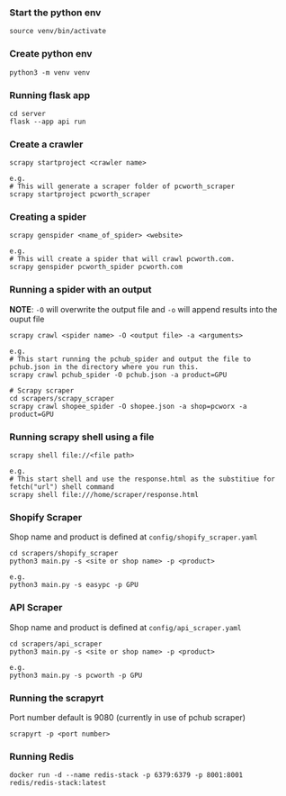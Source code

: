### Start the python env
```
source venv/bin/activate
```

### Create python env
```
python3 -m venv venv
```

### Running flask app
```
cd server
flask --app api run 
```

### Create a crawler
```
scrapy startproject <crawler name>

e.g.
# This will generate a scraper folder of pcworth_scraper
scrapy startproject pcworth_scraper
```

### Creating a spider
```
scrapy genspider <name_of_spider> <website> 

e.g.
# This will create a spider that will crawl pcworth.com.
scrapy genspider pcworth_spider pcworth.com
```

### Running a spider with an output
**NOTE**: ```-O``` will overwrite the output file and ```-o``` will append results into the ouput file
```
scrapy crawl <spider name> -O <output file> -a <arguments>

e.g.
# This start running the pchub_spider and output the file to pchub.json in the directory where you run this.
scrapy crawl pchub_spider -O pchub.json -a product=GPU 

# Scrapy scraper
cd scrapers/scrapy_scraper
scrapy crawl shopee_spider -O shopee.json -a shop=pcworx -a product=GPU
```

### Running scrapy shell using a file
```
scrapy shell file://<file path>

e.g.
# This start shell and use the response.html as the substitiue for fetch("url") shell command
scrapy shell file:///home/scraper/response.html
```

### Shopify Scraper

Shop name and product is defined at ```config/shopify_scraper.yaml```

```
cd scrapers/shopify_scraper
python3 main.py -s <site or shop name> -p <product>

e.g.
python3 main.py -s easypc -p GPU
```

### API Scraper

Shop name and product is defined at ```config/api_scraper.yaml```

```
cd scrapers/api_scraper
python3 main.py -s <site or shop name> -p <product>

e.g.
python3 main.py -s pcworth -p GPU
```

### Running the scrapyrt

Port number default is 9080 (currently in use of pchub scraper)

```
scrapyrt -p <port number>

```

### Running Redis

```
docker run -d --name redis-stack -p 6379:6379 -p 8001:8001 redis/redis-stack:latest
```